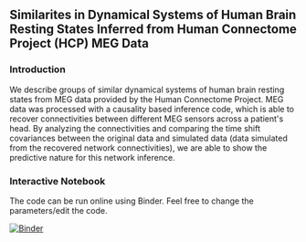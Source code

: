 ## Similarites in Dynamical Systems of Human Brain Resting States Inferred from Human Connectome Project (HCP) MEG Data

### Introduction
We describe groups of similar dynamical systems of human brain resting states from MEG data provided by the Human Connectome Project. MEG data was processed with a causality based inference code, which is able to recover connectivities between different MEG sensors across a patient's head. By analyzing the connectivities and comparing the time shift covariances between the original data and simulated data (data simulated from the recovered network connectivities), we are able to show the predictive nature for this network inference. 

### Interactive Notebook
The code can be run online using Binder. Feel free to change the parameters/edit the code. 

[![Binder](https://mybinder.org/badge_logo.svg)](https://mybinder.org/v2/gh/baes4/RestingStateMEG_HCP/master)



